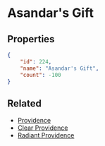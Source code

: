 # Asandar's Gift

<no description available>

## Properties

```json
{
    "id": 224,
    "name": "Asandar's Gift",
    "count": -100
}
```

## Related

- [Providence](../items/5768-providence.md)
- [Clear Providence](../items/5769-clear-providence.md)
- [Radiant Providence](../items/5770-radiant-providence.md)

